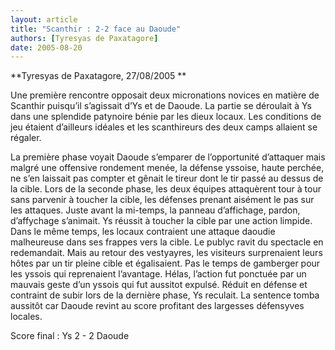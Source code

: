 ```yaml
---
layout: article
title: "Scanthir : 2-2 face au Daoude"
authors: [Tyresyas de Paxatagore]
date: 2005-08-20
---
```


**Tyresyas de Paxatagore, 27/08/2005 **

Une première rencontre opposait deux micronations novices en matière de Scanthir puisqu’il s’agissait d’Ys et de Daoude. La partie se déroulait à Ys dans une splendide patynoire bénie par les dieux locaux. Les conditions de jeu étaient d’ailleurs idéales et les scanthireurs des deux camps allaient se régaler.

La première phase voyait Daoude s’emparer de l’opportunité d’attaquer mais malgré une offensive rondement menée, la défense yssoise, haute perchée, ne s’en laissait pas compter et gênait le tireur dont le tir passé au dessus de la cible. Lors de la seconde phase, les deux équipes attaquèrent tour à tour sans parvenir à toucher la cible, les défenses prenant aisément le pas sur les attaques. Juste avant la mi-temps, la panneau d’affichage, pardon, d’affychage s’animait. Ys réussit à toucher la cible par une action limpide. Dans le même temps, les locaux contraient une attaque daoudie malheureuse dans ses frappes vers la cible. Le publyc ravit du spectacle en redemandait. Mais au retour des vestyayres, les visiteurs surprenaient leurs hôtes par un tir pleine cible et égalisaient. Pas le temps de gamberger pour les yssois qui reprenaient l’avantage. Hélas, l’action fut ponctuée par un mauvais geste d’un yssois qui fut aussitot expulsé. Réduit en défense et contraint de subir lors de la dernière phase, Ys reculait. La sentence tomba aussitôt car Daoude revint au score profitant des largesses défensyves locales.

Score final : Ys 2 - 2 Daoude